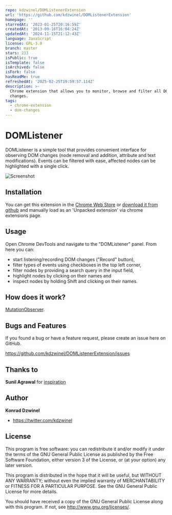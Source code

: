 ```yaml
---
repo: kdzwinel/DOMListenerExtension
url: 'https://github.com/kdzwinel/DOMListenerExtension'
homepage: ''
starredAt: '2023-01-25T20:16:59Z'
createdAt: '2013-09-16T16:04:24Z'
updatedAt: '2024-11-15T21:12:43Z'
language: JavaScript
license: GPL-3.0
branch: master
stars: 233
isPublic: true
isTemplate: false
isArchived: false
isFork: false
hasReadMe: true
refreshedAt: '2025-02-25T19:59:57.114Z'
description: >-
  Chrome extension that allows you to monitor, browse and filter all DOM
  changes.
tags:
  - chrome-extension
  - dom-changes
---
```


DOMListener
======================

DOMListener is a simple tool that provides convenient interface for observing DOM changes (node removal and addition, attribute and text modifications). Events can be filtered with ease, affected nodes can be highlighted with a single click.

![Screenshot](https://github.com/kdzwinel/DOMListenerExtension/blob/master/ico/screenshot1.jpg?raw=true)

Installation
-----

You can get this extension in the [Chrome Web Store](https://chrome.google.com/webstore/detail/domlistener/jlfdgnlpibogjanomigieemaembjeolj) or [download it from github](https://github.com/kdzwinel/DOMListenerExtension/archive/master.zip) and manually load as an 'Unpacked extension' via chrome extensions page.

Usage
-----

Open Chrome DevTools and navigate to the "DOMListener" panel. From here you can:

- start listening/recording DOM changes ("Record" button),
- filter types of events using checkboxes in the top left corner,
- filter nodes by providing a search query in the input field,
- highlight nodes by clicking on their names and
- inspect nodes by holding Shift and clicking on their names.

How does it work?
-----
[MutationObserver](https://developer.mozilla.org/en/docs/Web/API/MutationObserver).


Bugs and Features
-----------------

If you found a bug or have a feature request, please create an issue here on GitHub.

https://github.com/kdzwinel/DOMListenerExtension/issues

Thanks to
------

**Sunil Agrawal** for [inspiration](http://stackoverflow.com/questions/18821336/a-browser-extension-to-dump-all-dom-method-calls)

Author
------

**Konrad Dzwinel**

+ https://twitter.com/kdzwinel

License
-------

This program is free software: you can redistribute it and/or modify
it under the terms of the GNU General Public License as published by
the Free Software Foundation, either version 3 of the License, or
(at your option) any later version.

This program is distributed in the hope that it will be useful,
but WITHOUT ANY WARRANTY; without even the implied warranty of
MERCHANTABILITY or FITNESS FOR A PARTICULAR PURPOSE.  See the
GNU General Public License for more details.

You should have received a copy of the GNU General Public License
along with this program.  If not, see <http://www.gnu.org/licenses/>.
